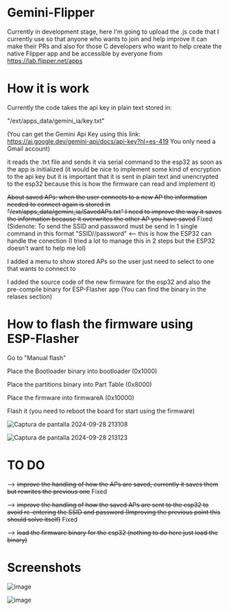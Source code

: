 # Gemini-Flipper

Currently in development stage, here I'm going to upload the .js code that I currently use so that anyone who wants to join and help improve it can make their PRs and also for those C developers who want to help create the native Flipper app and be accessible by everyone from https://lab.flipper.net/apps

# How it is work

Currently the code takes the api key in plain text stored in:

"/ext/apps_data/gemini_ia/key.txt" 

(You can get the Gemini Api Key using this link: https://ai.google.dev/gemini-api/docs/api-key?hl=es-419 You only need a Gmail account)

it reads the .txt file and sends it via serial command to the esp32 as soon as the app is initialized (it would be nice to implement some kind of encryption to the api key but it is important that it is sent in plain text and unencrypted to the esp32 because this is how the firmware can read and implement it)

~~About saved APs: when the user connects to a new AP the information needed to connect again is stored in "/ext/apps_data/gemini_ia/SavedAPs.txt" I need to improve the way it saves the information because it overwrites the other AP you have saved~~ Fixed (Sidenote: To send the SSID and password must be send in 1 single command in this format "SSID//password" <-- this is how the ESP32 can handle the conection (I tried a lot to manage this in 2 steps but the ESP32 doesn't want to help me lol)

I added a menu to show stored APs so the user just need to select to one that wants to connect to

I added the source code of the new firmware for the esp32 and also the pre-compile binary for ESP-Flasher app (You can find the binary in the relases section)

# How to flash the firmware using ESP-Flasher

Go to "Manual flash"

Place the Bootloader binary into bootloader (0x1000)

Place the partitions binary into Part Table (0x8000)

Place the firmware into firmwareA (0x10000)

Flash it (you need to reboot the board for start using the firmware)

![Captura de pantalla 2024-09-28 213108](https://github.com/user-attachments/assets/c2e8a0a4-3865-452a-831f-d7200ae45084)

![Captura de pantalla 2024-09-28 213123](https://github.com/user-attachments/assets/031063aa-c4bf-4fbe-baa6-745573cc8411)


# TO DO

--> ~~improve the handling of how the APs are saved, currently it saves them but rewrites the previous one~~ Fixed

--> ~~improve the handling of how the saved APs are sent to the esp32 to avoid re-entering the SSID and password (Improving the previous point this should solve itself)~~ Fixed

--> ~~load the firmware binary for the esp32 (nothing to do here just load the binary)~~

# Screenshots

![image](https://github.com/user-attachments/assets/3878b4a2-223d-4d23-b395-2d25cf710fed)

![image](https://github.com/user-attachments/assets/777e2d55-f9fd-4c63-bb47-450b020b80e0)

